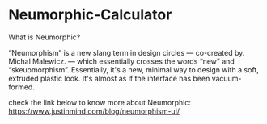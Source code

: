 # Neumorphic-Calculator

What is Neumorphic?

“Neumorphism” is a new slang term in design circles — co-created by. Michal Malewicz. 
— which essentially crosses the words “new” and “skeuomorphism”.
Essentially, it's a new, minimal way to design with a soft, extruded plastic look.
It's almost as if the interface has been vacuum-formed.

check the link below to know more about Neumorphic: 
https://www.justinmind.com/blog/neumorphism-ui/
